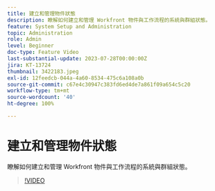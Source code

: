 ```yaml
---
title: 建立和管理物件狀態
description: 瞭解如何建立和管理 Workfront 物件與工作流程的系統與群組狀態。
feature: System Setup and Administration
topic: Administration
role: Admin
level: Beginner
doc-type: Feature Video
last-substantial-update: 2023-07-28T00:00:00Z
jira: KT-13724
thumbnail: 3422183.jpeg
exl-id: 12feedcb-044a-4a60-8534-475c6a108a0b
source-git-commit: c67e4c30947c383fd6ed4de7a861f09a654c5c20
workflow-type: tm+mt
source-wordcount: '40'
ht-degree: 100%

---
```


# 建立和管理物件狀態

瞭解如何建立和管理 Workfront 物件與工作流程的系統與群組狀態。

>[!VIDEO](https://video.tv.adobe.com/v/3422183/?learn=on)
